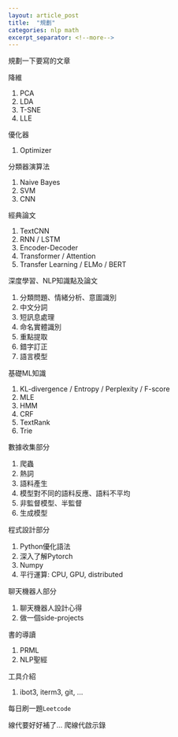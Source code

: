 ```yaml
---
layout: article_post
title:  "規劃"
categories: nlp math
excerpt_separator: <!--more-->
---
```


規劃一下要寫的文章

降維
1. PCA
2. LDA
3. T-SNE
4. LLE

優化器
1. Optimizer

分類器演算法
1. Naive Bayes
2. SVM
3. CNN

經典論文
1. TextCNN
2. RNN / LSTM
3. Encoder-Decoder
4. Transformer / Attention
5. Transfer Learning / ELMo / BERT

深度學習、NLP知識點及論文
1. 分類問題、情緒分析、意圖識別
2. 中文分詞
3. 短訊息處理
4. 命名實體識別
5. 重點提取
6. 錯字訂正
7. 語言模型

基礎ML知識
1. KL-divergence / Entropy / Perplexity / F-score
2. MLE
3. HMM
4. CRF
5. TextRank
6. Trie

數據收集部分
1. 爬蟲
2. 熱詞
3. 語料產生
4. 模型對不同的語料反應、語料不平均
5. 非監督模型、半監督
6. 生成模型

程式設計部分
1. Python優化語法
2. 深入了解Pytorch
3. Numpy
4. 平行運算: CPU, GPU, distributed

聊天機器人部分
1. 聊天機器人設計心得
2. 做一個side-projects

書的導讀
1. PRML
2. NLP聖經

工具介紹
1. ibot3, iterm3, git, ...

每日刷一題`Leetcode`

線代要好好補了...
爬線代啟示錄
